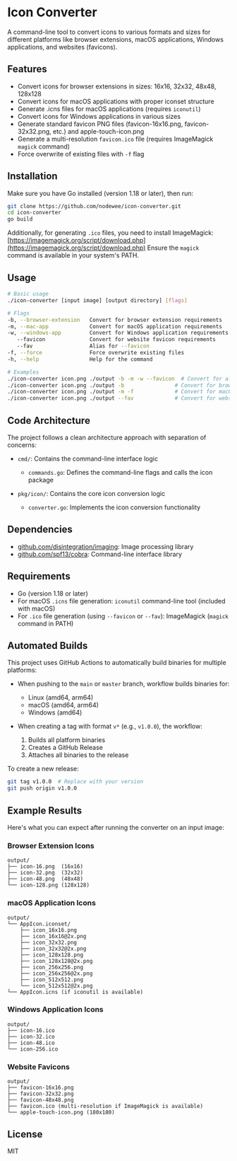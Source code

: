 # Icon Converter

A command-line tool to convert icons to various formats and sizes for different platforms like browser extensions, macOS applications, Windows applications, and websites (favicons).

## Features

- Convert icons for browser extensions in sizes: 16x16, 32x32, 48x48, 128x128
- Convert icons for macOS applications with proper iconset structure
- Generate .icns files for macOS applications (requires `iconutil`)
- Convert icons for Windows applications in various sizes
- Generate standard favicon PNG files (favicon-16x16.png, favicon-32x32.png, etc.) and apple-touch-icon.png
- Generate a multi-resolution `favicon.ico` file (requires ImageMagick `magick` command)
- Force overwrite of existing files with `-f` flag

## Installation

Make sure you have Go installed (version 1.18 or later), then run:

```bash
git clone https://github.com/nodewee/icon-converter.git
cd icon-converter
go build
```

Additionally, for generating `.ico` files, you need to install ImageMagick: [https://imagemagick.org/script/download.php](https://imagemagick.org/script/download.php)
Ensure the `magick` command is available in your system's PATH.

## Usage

```bash
# Basic usage
./icon-converter [input image] [output directory] [flags]

# Flags
-b, --browser-extension   Convert for browser extension requirements
-m, --mac-app             Convert for macOS application requirements
-w, --windows-app         Convert for Windows application requirements
   --favicon              Convert for website favicon requirements
   --fav                  Alias for --favicon
-f, --force               Force overwrite existing files
-h, --help                Help for the command

# Examples
./icon-converter icon.png ./output -b -m -w --favicon  # Convert for all platforms
./icon-converter icon.png ./output -b                # Convert for browser extensions only
./icon-converter icon.png ./output -m -f             # Convert for macOS and force overwrite
./icon-converter icon.png ./output --fav             # Convert for website favicons only (using alias)
```

## Code Architecture

The project follows a clean architecture approach with separation of concerns:

- `cmd/`: Contains the command-line interface logic
  - `commands.go`: Defines the command-line flags and calls the icon package

- `pkg/icon/`: Contains the core icon conversion logic
  - `converter.go`: Implements the icon conversion functionality

## Dependencies

- [github.com/disintegration/imaging](https://github.com/disintegration/imaging): Image processing library
- [github.com/spf13/cobra](https://github.com/spf13/cobra): Command-line interface library

## Requirements

- Go (version 1.18 or later)
- For macOS `.icns` file generation: `iconutil` command-line tool (included with macOS)
- For `.ico` file generation (using `--favicon` or `--fav`): ImageMagick (`magick` command in PATH)

## Automated Builds

This project uses GitHub Actions to automatically build binaries for multiple platforms:

- When pushing to the `main` or `master` branch, workflow builds binaries for:
  - Linux (amd64, arm64)
  - macOS (amd64, arm64)
  - Windows (amd64)

- When creating a tag with format `v*` (e.g., `v1.0.0`), the workflow:
  1. Builds all platform binaries
  2. Creates a GitHub Release
  3. Attaches all binaries to the release

To create a new release:
```bash
git tag v1.0.0  # Replace with your version
git push origin v1.0.0
```

## Example Results

Here's what you can expect after running the converter on an input image:

### Browser Extension Icons
```
output/
├── icon-16.png  (16x16)
├── icon-32.png  (32x32)
├── icon-48.png  (48x48)
└── icon-128.png (128x128)
```

### macOS Application Icons
```
output/
└── AppIcon.iconset/
    ├── icon_16x16.png
    ├── icon_16x16@2x.png
    ├── icon_32x32.png
    ├── icon_32x32@2x.png
    ├── icon_128x128.png
    ├── icon_128x128@2x.png
    ├── icon_256x256.png
    ├── icon_256x256@2x.png
    ├── icon_512x512.png
    └── icon_512x512@2x.png
└── AppIcon.icns (if iconutil is available)
```

### Windows Application Icons
```
output/
├── icon-16.ico
├── icon-32.ico
├── icon-48.ico
└── icon-256.ico
```

### Website Favicons
```
output/
├── favicon-16x16.png
├── favicon-32x32.png
├── favicon-48x48.png
├── favicon.ico (multi-resolution if ImageMagick is available)
└── apple-touch-icon.png (180x180)
```

## License

MIT 